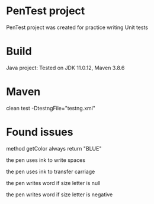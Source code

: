 # PenTest project
PenTest project was created for practice writing Unit tests

# Build 
Java project: Tested on JDK 11.0.12, Maven 3.8.6 

# Maven 
clean test -DtestngFile="testng.xml"

# Found issues
method getColor always return "BLUE"

the pen uses ink to write spaces

the pen uses ink to transfer carriage

the pen writes word if size letter is null

the pen writes word if size letter is negative





